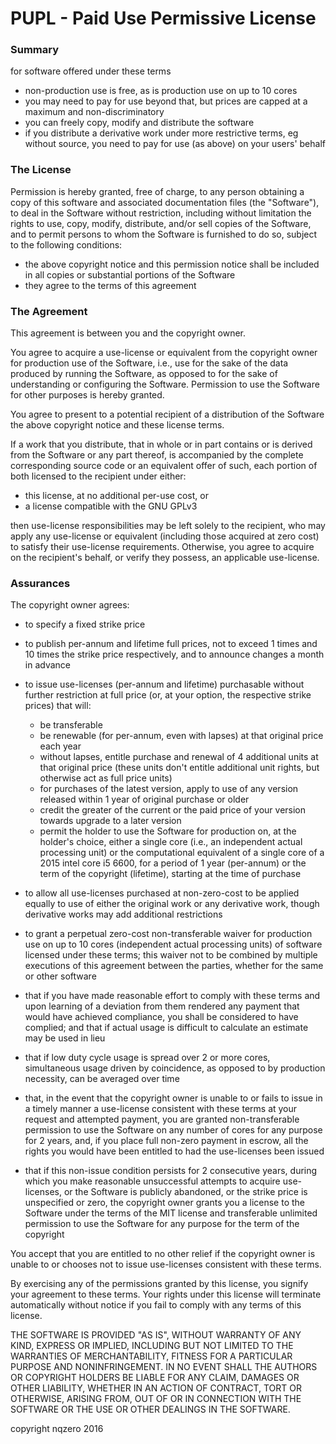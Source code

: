 # PUPL - Paid Use Permissive License

### Summary
for software offered under these terms
- non-production use is free, as is production use on up to 10 cores
- you may need to pay for use beyond that, but prices are capped at a maximum and non-discriminatory
- you can freely copy, modify and distribute the software
- if you distribute a derivative work under more restrictive terms, eg without source, you need to pay for use (as above) on your users' behalf


### The License

Permission is hereby granted, free of charge, to any person obtaining a copy of this software and associated documentation files (the "Software"), to deal in the Software without restriction, including without limitation the rights to use, copy, modify, distribute, and/or sell copies of the Software, and to permit persons to whom the Software is furnished to do so, subject to the following conditions:

- the above copyright notice and this permission notice shall be included in all copies or substantial portions of the Software
- they agree to the terms of this agreement


### The Agreement
This agreement is between you and the copyright owner.

You agree to acquire a use-license or equivalent from the copyright owner for production use of the Software, i.e., use for the sake of the data produced by running the Software, as opposed to for the sake of understanding or configuring the Software. Permission to use the Software for other purposes is hereby granted.

You agree to present to a potential recipient of a distribution of the Software the above copyright notice and these license terms.

If a work that you distribute, that in whole or in part contains or is derived from the Software or any part thereof, is accompanied by the complete corresponding source code or an equivalent offer of such, each portion of both licensed to the recipient under either:
 - this license, at no additional per-use cost, or
 - a license compatible with the GNU GPLv3

then use-license responsibilities may be left solely to the recipient, who may apply any use-license or equivalent (including those acquired at zero cost) to satisfy their use-license requirements.
Otherwise, you agree to acquire on the recipient's behalf, or verify they possess, an applicable use-license.



### Assurances
The copyright owner agrees:
- to specify a fixed strike price
- to publish per-annum and lifetime full prices, not to exceed 1 times and 10 times the strike price respectively, and to announce changes a month in advance
- to issue use-licenses (per-annum and lifetime) purchasable without further restriction at full price (or, at your option, the respective strike prices) that will:
    - be transferable
    - be renewable (for per-annum, even with lapses) at that original price each year
    - without lapses, entitle purchase and renewal of 4 additional units at that original price (these units don't entitle additional unit rights, but otherwise act as full price units)
    - for purchases of the latest version, apply to use of any version released within 1 year of original purchase or older
    - credit the greater of the current or the paid price of your version towards upgrade to a later version
    - permit the holder to use the Software for production on, at the holder's choice, either a single core (i.e., an independent actual processing unit) or the computational equivalent of a single core of a 2015 intel core i5 6600, for a period of 1 year (per-annum) or the term of the copyright (lifetime), starting at the time of purchase
- to allow all use-licenses purchased at non-zero-cost to be applied equally to use of either the original work or any derivative work, though derivative works may add additional restrictions

- to grant a perpetual zero-cost non-transferable waiver for production use on up to 10 cores (independent actual processing units) of software licensed under these terms; this waiver not to be combined by multiple executions of this agreement between the parties, whether for the same or other software

- that if you have made reasonable effort to comply with these terms and upon learning of a deviation from them rendered any payment that would have achieved compliance, you shall be considered to have complied; and that if actual usage is difficult to calculate an estimate may be used in lieu

- that if low duty cycle usage is spread over 2 or more cores, simultaneous usage driven by coincidence, as opposed to by production necessity, can be averaged over time

- that, in the event that the copyright owner is unable to or fails to issue in a timely manner a use-license consistent with these terms at your request and attempted payment, you are granted non-transferable permission to use the Software on any number of cores for any purpose for 2 years,
and, if you place full non-zero payment in escrow, all the rights you would have been entitled to had the use-licenses been issued

- that if this non-issue condition persists for 2 consecutive years, during which you make reasonable unsuccessful attempts to acquire use-licenses, or the Software is publicly abandoned, or the strike price is unspecified or zero, the copyright owner grants you a license to the Software under the terms of the MIT license and transferable unlimited permission to use the Software for any purpose for the term of the copyright



You accept that you are entitled to no other relief if the copyright owner is unable to or chooses not to issue use-licenses consistent with these terms.

By exercising any of the permissions granted by this license, you signify your agreement to these terms.
Your rights under this license will terminate automatically without notice if you fail to comply with any terms of this license.

THE SOFTWARE IS PROVIDED "AS IS", WITHOUT WARRANTY OF ANY KIND, EXPRESS OR IMPLIED, INCLUDING BUT NOT LIMITED TO THE WARRANTIES OF MERCHANTABILITY, FITNESS FOR A PARTICULAR PURPOSE AND NONINFRINGEMENT. IN NO EVENT SHALL THE AUTHORS OR COPYRIGHT HOLDERS BE LIABLE FOR ANY CLAIM, DAMAGES OR OTHER LIABILITY, WHETHER IN AN ACTION OF CONTRACT, TORT OR OTHERWISE, ARISING FROM, OUT OF OR IN CONNECTION WITH THE SOFTWARE OR THE USE OR OTHER DEALINGS IN THE SOFTWARE.



copyright nqzero 2016
